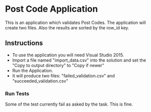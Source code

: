 # Post Code Application
This is an application which validates Post Codes. The application will create two files. Also the results are sorted by the row_id key.

## Instructions
- To use the application you will need Visual Studio 2015.
- Import a file named "import_data.csv" into the solution and set the "Copy to output directory" to "Copy if newer"
- Run the Application.
- It will produce two files: "failed_validation.csv" and "succeeded_validation.csv"

### Run Tests
Some of the test currently fail as asked by the task. This is fine. 